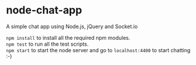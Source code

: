 # node-chat-app
A simple chat app using Node.js, jQuery and Socket.io

`npm install` to install all the required npm modules.<br>
`npm test` to run all the test scripts.<br>
`npm start` to start the node server and go to `localhost:4400` to start chatting :-)
